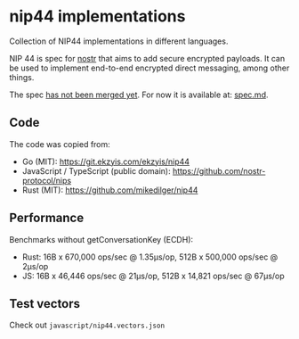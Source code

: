 # nip44 implementations

Collection of NIP44 implementations in different languages.

NIP 44 is spec for [nostr](https://nostr.com) that aims to add secure encrypted payloads.
It can be used to implement end-to-end encrypted direct messaging, among other things.

The spec [has not been merged yet](https://github.com/nostr-protocol/nips/pull/746).
For now it is available at: [spec.md](./spec.md).

## Code

The code was copied from:

- Go (MIT): https://git.ekzyis.com/ekzyis/nip44
- JavaScript / TypeScript (public domain): https://github.com/nostr-protocol/nips
- Rust (MIT): https://github.com/mikedilger/nip44


## Performance

Benchmarks without getConversationKey (ECDH):

- Rust: 16B x 670,000 ops/sec @ 1.35µs/op, 512B x 500,000 ops/sec @ 2µs/op
- JS: 16B x 46,446 ops/sec @ 21µs/op, 512B x 14,821 ops/sec @ 67µs/op

## Test vectors

Check out `javascript/nip44.vectors.json`
